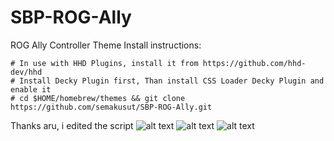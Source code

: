 # SBP-ROG-Ally
 ROG Ally Controller Theme
Install instructions:
 ```
 # In use with HHD Plugins, install it from https://github.com/hhd-dev/hhd
 # Install Decky Plugin first, Than install CSS Loader Decky Plugin and enable it
 # cd $HOME/homebrew/themes && git clone https://github.com/semakusut/SBP-ROG-Ally.git
 ```
Thanks aru, i edited the script
 ![alt text](https://cdn.discordapp.com/attachments/1106365391871156314/1193469747325579344/P_20240107_151815.jpg?ex=65acd451&is=659a5f51&hm=d196757623aa7ba67624060f3f33362e4f556455ba036704ad880eb3876b1d07&)
 ![alt text](https://cdn.discordapp.com/attachments/1106365391871156314/1193481674034515988/P_20240107_160928.jpg?ex=65acdf6c&is=659a6a6c&hm=16ae329a959cacbaea369297c114ed865b9073a7e9bd89f1738e717e52ab6717&)
 ![alt text](https://cdn.discordapp.com/attachments/1106365391871156314/1193469099712450580/P_20240107_151838.jpg?ex=65acd3b6&is=659a5eb6&hm=e2c453cbbd99665cef66100f252935bdcccba97f261e7b397cfb0570e04fde82&)